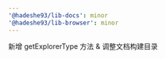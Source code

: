 ```yaml
---
'@hadeshe93/lib-docs': minor
'@hadeshe93/lib-browser': minor
---
```


新增 getExplorerType 方法 & 调整文档构建目录
